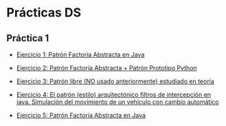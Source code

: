 # Prácticas DS

## Práctica 1

- [Ejercicio 1: Patrón Factoría Abstracta en Java](https://github.com/Ismael034/DS/tree/p1-java)

- [Ejercicio 2: Patrón Factoría Abstracta + Patrón Prototipo Python](https://github.com/Ismael034/DS/tree/p1-python)

- [Ejercicio 3: Patrón libre (NO usado anteriormente) estudiado
en teoría](https://github.com/Ismael034/DS/tree/p1-libre)

- [Ejercicio 4: El patrón (estilo) arquitectónico filtros de intercepción en java. Simulación del movimiento de un vehículo con
cambio automático](https://github.com/Ismael034/DS/tree/p1-simulacion)

- [Ejercicio 5: Patrón Factoría Abstracta en Java](https://github.com/Ismael034/DS/tree/p1-opcional)